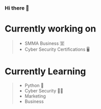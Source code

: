 ### Hi there 👋

# Currently working on
> - SMMA Business 🈺
> - Cyber Security Certifications 🖥️
# Currently Learning
> - Python 💾
> - Cyber Security 👨‍💻
> - Marketing 
> - Business 



<!--
**ZangReinerMedia/ZangReinerMedia** is a ✨ _special_ ✨ repository because its `README.md` (this file) appears on your GitHub profile.

Here are some ideas to get you started:

- 🔭 I’m currently working on ...
- 🌱 I’m currently learning ...
- 👯 I’m looking to collaborate on ...
- 🤔 I’m looking for help with ...
- 💬 Ask me about ...
- 📫 How to reach me: ...
- 😄 Pronouns: ...
- ⚡ Fun fact: ...
-->
